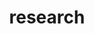 ---
layout: page
title: research
nav: true
dropdown: true
children: 
    - title: publications
      permalink: /publications/
    - title: divider
    - title: projects
      permalink: /projects/
---